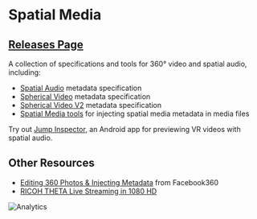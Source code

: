 # Spatial Media

## [Releases Page](https://github.com/google/spatial-media/releases)

A collection of specifications and tools for 360&deg; video and spatial audio, including:

- [Spatial Audio](docs/spatial-audio-rfc.md) metadata specification
- [Spherical Video](docs/spherical-video-rfc.md) metadata specification
- [Spherical Video V2](docs/spherical-video-v2-rfc.md) metadata specification
- [Spatial Media tools](spatialmedia/) for injecting spatial media metadata in media files

Try out [Jump Inspector](https://g.co/jump/inspector), an Android app for previewing VR videos with spatial audio.

## Other Resources

- [Editing 360 Photos & Injecting Metadata](https://facebook360.fb.com/editing-360-photos-injecting-metadata/) from Facebook360
- [RICOH THETA Live Streaming in 1080 HD](http://lists.theta360.guide/t/theta-usb-live-streaming-now-in-full-1080-hd-free-upgrade/639)

![Analytics](https://ga-beacon.appspot.com/UA-73311422-5/metadata-injector)
